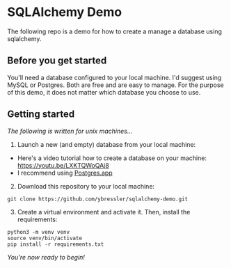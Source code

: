 # SQLAlchemy Demo
The following repo is a demo for how to create a manage a database using sqlalchemy.

## Before you get started
You'll need a database configured to your local machine. I'd suggest using MySQL or Postgres.
Both are free and are easy to manage. For the purpose of this demo, it does not matter
which database you choose to use.

## Getting started
_The following is written for unix machines..._
1. Launch a new (and empty) database from your local machine:
* Here's a video tutorial how to create a database on your machine: https://youtu.be/LXKTQWoQAj8
* I recommend using [Postgres.app](https://postgresapp.com/)


2. Download this repository to your local machine:
```
git clone https://github.com/ybressler/sqlalchemy-demo.git
```

3. Create a virtual environment and activate it. Then, install the requirements:
```
python3 -m venv venv
source venv/bin/activate
pip install -r requirements.txt
```

_You're now ready to begin!_
